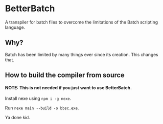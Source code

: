 # BetterBatch
A transpiler for batch files to overcome the limitations of the Batch scripting language.
## Why?
Batch has been limited by many things ever since its creation. This changes that.
## How to build the compiler from source
#### NOTE: This is not needed if you just want to use BetterBatch.
Install nexe using `npm i -g nexe`.

Run `nexe main --build -o bbsc.exe`.

Ya done kid.